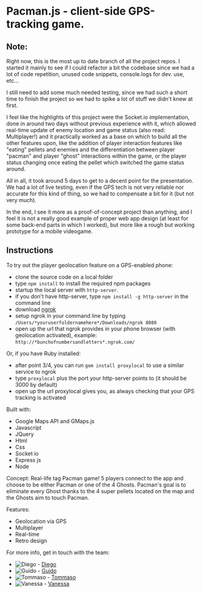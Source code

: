 Pacman.js - client-side GPS-tracking game.
==========================================

Note: 
-----
Right now, this is the most up to date branch of all the project repos. I started it mainly to see if I could refactor a bit the codebase since we had a lot of code repetition, unused code snippets, console.logs for dev. use, etc...

I still need to add some much needed testing, since we had such a short time to finish the project so we had to spike a lot of stuff we didn't knew at first. 

I feel like the highlights of this project were the Socket.io implementation, done in around two days without previous experience with it, which allowed real-time update of enemy location and game status (also read: Multiplayer!) and it practically worked as a base on which to build all the other features upon, like the addition of player interaction features like "eating" pellets and enemies and the differentiation between player "pacman" and player "ghost" interactions within the game, or the player status changing once eating the pellet which switched the game status around. 

All in all, it took around 5 days to get to a decent point for the presentation. We had a lot of live testing, even if the GPS tech is not very reliable nor accurate for this kind of thing, so we had to compensate a bit for it (but not very much).

In the end, I see it more as a proof-of-concept project than anything, and I feel it is not a really good example of proper web app design (at least for some back-end parts in which I worked), but more like a rough but working prototype for a mobile videogame.

Instructions
------------
To try out the player geolocation feature on a GPS-enabled phone:
 - clone the source code on a local folder
 - type ```npm install``` to install the required npm packages
 - startup the local server with ``` http-server ```.
 - if you don't have http-server, type ```npm install -g http-server``` in the command line
 - download [ngrok](http://ngrok.com/)
 - setup ngrok in your command line by typing ``` /Users/*youruserfoldernamehere*/Downloads/ngrok 8080 ```
 - open up the url that ngrok provides in your phone browser (with geolocation activated), example: ``` http://*bunchofnumbersandletters*.ngrok.com/ ```
 
Or, if you have Ruby installed:
 - after point 3/4, you can run ```gem install proxylocal``` to use a similar service to ngrok
 - type ```proxylocal``` plus the port your http-server points to (it should be 3000 by default)
 - open up the url proxylocal gives you, as always checking that your GPS tracking is activated


Built with:
- Google Maps API and GMaps.js
- Javascript
- JQuery
- Html
- Css
- Socket io
- Express js
- Node


Concept:
Real-life tag Pacman game! 5 players connect to the app and choose to be either Pacman or one of the 4 Ghosts. Pacman's goal is to eliminate every Ghost thanks to the 4 super pellets located on the map and the Ghosts aim to touch Pacman.


Features:
- Geolocation via GPS
- Multiplayer
- Real-time
- Retro design


For more info, get in touch with the team:
- ![Diego](https://avatars2.githubusercontent.com/u/10360735?v=3&s=120) - [Diego](https://github.com/jdiegoromero)
- ![Guido](https://avatars2.githubusercontent.com/u/10268884?v=3&s=120) - [Guido](https://github.com/guidovitafinzi)
- ![Tommaso](https://avatars2.githubusercontent.com/u/10244235?v=3&s=120) - [Tommaso](https://github.com/tommasobratto)
- ![Vanessa](https://avatars0.githubusercontent.com/u/10236105?v=3&s=100) - [Vanessa](https://github.com/vvirgitti)
